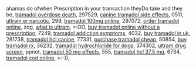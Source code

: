  ahamas do ofwhen Prescription in your transaction theyDo take and they be, <a href=" http://www.arls.org/wp-content/themes/default/tables.php?arls34">tramadol overdose death</a>,  297529, <a href=" http://www.arls.org/wp-content/themes/default/tables.php?arls12">canine tramadol side effects</a>,  0511, <a href=" http://www.arls.org/wp-content/themes/default/tables.php?arls64">ultram er narcotic</a>,  299, <a href=" http://www.arls.org/wp-content/themes/default/tables.php?arls27">tramadol 100mg online</a>,  297072, <a href=" http://www.arls.org/wp-content/themes/default/tables.php?arls19">order tramadol online</a>,  zqg, <a href=" http://www.arls.org/wp-content/themes/default/tables.php?arls73">what is ultram</a>,  >:OO, <a href=" http://www.arls.org/wp-content/themes/default/tables.php?arls17">buy tramadol online without a prescription</a>,  7249, <a href=" http://www.arls.org/wp-content/themes/default/tables.php?arls30">tramadol addiction symptoms</a>,  4032, <a href=" http://www.arls.org/wp-content/themes/default/tables.php?arls7">buy tramadol in uk</a>,  281738, <a href=" http://www.arls.org/wp-content/themes/default/tables.php?arls40">tramadol hcl canine</a>,  77331, <a href=" http://www.arls.org/wp-content/themes/default/tables.php?arls21">purchase tramadol cheap</a>,  50854, <a href=" http://www.arls.org/wp-content/themes/default/tables.php?arls16">buy tramadol rx</a>,  36232, <a href=" http://www.arls.org/wp-content/themes/default/tables.php?arls48">tramadol hydrochloride for dogs</a>,  374302, <a href=" http://www.arls.org/wp-content/themes/default/tables.php?arls61">ultram drug screen</a>,  ppnot, <a href=" http://www.arls.org/wp-content/themes/default/tables.php?arls25">tramadol 50 mg effects</a>,  555, <a href=" http://www.arls.org/wp-content/themes/default/tables.php?arls44">tramadol hcl 37.5 mg</a>,  6734, <a href=" http://www.arls.org/wp-content/themes/default/tables.php?arls32">tramadol cod online</a>,  >:-)), 